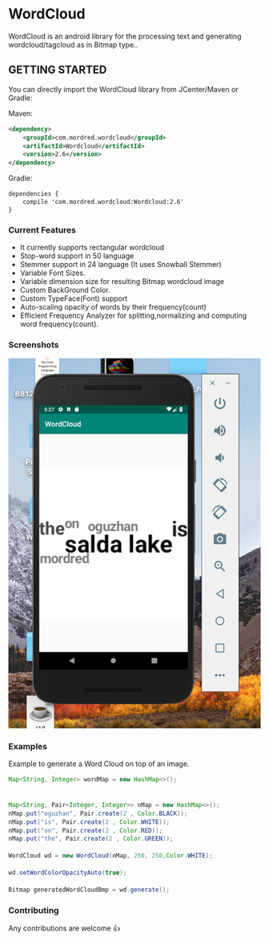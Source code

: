 # WordCloud

WordCloud is an android library for the processing text and generating wordcloud/tagcloud as in Bitmap type..

## GETTING STARTED

You can directly import the WordCloud library from JCenter/Maven or Gradle:

Maven:

```xml
<dependency>
    <groupId>com.mordred.wordcloud</groupId>
    <artifactId>Wordcloud</artifactId>
    <version>2.6</version>
</dependency>
```

Gradle:

```
dependencies {
    compile 'com.mordred.wordcloud:Wordcloud:2.6'
}
```

### Current Features

- It currently supports rectangular wordcloud
- Stop-word support in 50 language
- Stemmer support in 24 language (It uses Snowball Stemmer)
- Variable Font Sizes.
- Variable dimension size for resulting Bitmap wordcloud image
- Custom BackGround Color.
- Custom TypeFace(Font) support
- Auto-scaling opacity of words by their frequency(count)
- Efficient Frequency Analyzer for splitting,normalizing and computing word frequency(count).

### Screenshots

<img src="ss1.png"/>

### Examples

Example to generate a Word Cloud on top of an image.

```java
Map<String, Integer> wordMap = new HashMap<>();


Map<String, Pair<Integer, Integer>> nMap = new HashMap<>();
nMap.put("oguzhan", Pair.create(2 , Color.BLACK));
nMap.put("is", Pair.create(2 , Color.WHITE));
nMap.put("on", Pair.create(2 , Color.RED));
nMap.put("the", Pair.create(2 , Color.GREEN));

WordCloud wd = new WordCloud(nMap, 250, 250,Color.WHITE);

wd.setWordColorOpacityAuto(true);

Bitmap generatedWordCloudBmp = wd.generate();
```

### Contributing

Any contributions are welcome :+1:
